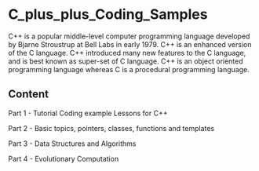 # C_plus_plus_Coding_Samples

C++ is a popular middle-level computer programming language developed by Bjarne Stroustrup at Bell Labs in early 1979. C++ is an enhanced version of the C language. C++ introduced many new features to the C language, and is best known as super-set of C language. C++ is an object oriented programming language whereas C is a procedural programming language.

## Content

Part 1 - Tutorial Coding example Lessons for C++

Part 2 - Basic topics, pointers, classes, functions and templates

Part 3 - Data Structures and Algorithms

Part 4 - Evolutionary Computation
